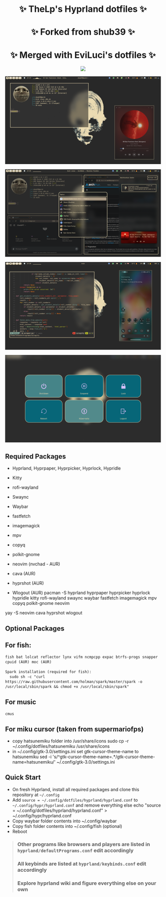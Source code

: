 <div align="center">
    <h1>✨ TheLp's Hyprland dotfiles ✨</h1>
    <h1>✨ Forked from shub39 ✨</h1>
    <h1>✨ Merged with EviLuci's dotfiles ✨</h1>
</div>

<div align="center"> 

![](https://img.shields.io/github/repo-size/shub39/dotfiles?color=CAC992&label=SIZE&logo=googledrive&style=for-the-badge&logoColor=D9E0EE&labelColor=292324)

</a>
</div>

![1](screenshots/1.png)

![2](screenshots/2.png)

![3](screenshots/3.png)

![4](screenshots/4.png)

## Required Packages

- Hyprland, Hyprpaper, Hyprpicker, Hyprlock, Hypridle
- Kitty
- rofi-wayland
- Swaync
- Waybar

- fastfetch
- imagemagick
- mpv
- copyq
- polkit-gnome 
- neovim (nvchad - AUR)
- cava (AUR)
- hyprshot (AUR)
- Wlogout (AUR)
pacman -S hyprland hyprpaper hyprpicker hyprlock hypridle kitty rofi-wayland swaync waybar fastfetch imagemagick mpv copyq polkit-gnome neovim

yay -S neovim cava hyprshot wlogout
## Optional Packages

  ## For fish:
    fish bat lolcat reflector lynx vifm ncmpcpp expac btrfs-progs snapper
    cpuid (AUR) moc (AUR)

    Spark installation (required for fish):
      sudo sh -c "curl https://raw.githubusercontent.com/holman/spark/master/spark -o /usr/local/sbin/spark && chmod +x /usr/local/sbin/spark"
  ## For music
    cmus

  ## For miku cursor (taken from supermariofps)
  - copy hatsunemiku folder into /usr/share/icons
      sudo cp -r ~/.config/dotfiles/hatsunemiku /usr/share/icons
  - in ~/.config/gtk-3.0/settings.ini set gtk-cursor-theme-name to hatsunemiku
      sed -i 's/^gtk-cursor-theme-name=.*/gtk-cursor-theme-name=hatsunemiku/' ~/.config/gtk-3.0/settings.ini
    
  

## Quick Start

- On fresh Hyprland, install all required packages and clone this repository at `~/.config`
- Add `source = ~/.config/dotfiles/hyprland/hyprland.conf` to `~/.config/hypr/hyprland.conf` and remove everything else
     echo "source = ~/.config/dotfiles/hyprland/hyprland.conf" > ~/.config/hypr/hyprland.conf
- Copy waybar folder contents into ~/.config/waybar
- Copy fish folder contents into ~/.config/fish (optional)
- Reboot



> ### Other programs like browsers and players are listed in `hyprland/defaultPrograms.conf` edit accordingly
> ### All keybinds are listed at `hyprland/keybinds.conf` edit accordingly
> ### Explore hyprland wiki and figure everything else on your own
